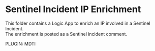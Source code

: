 # Sentinel Incident IP Enrichment

This folder contains a Logic App to enrich an IP involved in a Sentinel Incident. <br>
The enrichment is posted as a Sentinel incident comment.

PLUGIN: MDTI
